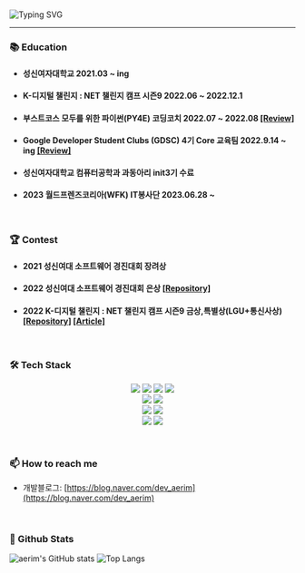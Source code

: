 <!-- 자기소개 시작 -->

<div>
<br>



![Typing SVG](https://readme-typing-svg.herokuapp.com?font=Indie+Flower&color=000000&size=30&center=true&lines=Hello+World+!&nbsp;+I'm+Ae+Rim+˙ᵕ˙+&nbsp;)
</div>

* * *

<!-- 자기소개 끝 -->

<!-- 교육사항 시작 -->

### **📚**  Education

- #### 성신여자대학교 2021.03 ~ ing <br>
- #### K-디지털 챌린지 : NET 챌린지 캠프 시즌9 2022.06 ~ 2022.12.1<br>
- #### 부스트코스 모두를 위한 파이썬(PY4E) 코딩코치 2022.07 ~ 2022.08  [[Review]](https://blog.naver.com/dev_aerim/222963528282)<br>
- #### Google Developer Student Clubs (GDSC) 4기 Core 교육팀 2022.9.14 ~ ing   [[Review]](https://blog.naver.com/dev_aerim/223134685517)<br>
- #### 성신여자대학교 컴퓨터공학과 과동아리 init3기 수료 
- #### 2023 월드프렌즈코리아(WFK) IT봉사단 2023.06.28 ~ 


<!-- 교육사항 끝 -->
<!-- 수상 시작 -->
<br>

### 🏆 Contest 

- #### 2021 성신여대 소프트웨어 경진대회 장려상
- #### 2022 성신여대 소프트웨어 경진대회 은상 [[Repository]](https://github.com/aerim-choi/SHOWBOOK)
- #### 2022 K-디지털 챌린지 : NET 챌린지 캠프 시즌9 금상,특별상(LGU+통신사상) [[Repository]](https://github.com/NetChallenge-masking/Whipping) [[Article]](https://www.etnews.com/20221201000166)

<!-- 교육사항 끝 -->
<!-- 기술스택 시작 -->
<br>

<div align='left'><h3><b>🛠 Tech Stack </b></h3>
<center><img src="https://img.shields.io/badge/JAVA-007396?style=flat-square&logo=java&logoColor=white">
<img src="https://img.shields.io/badge/Kotlin-7F52FF?style=flat-square&logo=Kotlin&logoColor=white">
<img src="https://img.shields.io/badge/c++-00599C?style=flat-square&logo=c%2B%2B&logoColor=white"/>
<img src="https://img.shields.io/badge/-Python-3776AB?style=flat-square&logo=Python&logoColor=white"/>
<br>

<img src="https://img.shields.io/badge/javascript-F7DF1E?style=flat-square&logo=javascript&logoColor=black"> 
<img src="https://img.shields.io/badge/Express-000000?style=flat-square&logo=Express&logoColor=white"/>
<br>
<img src="https://img.shields.io/badge/Firebase-FFCA28?style=flat-square&logo=firebase&logoColor=black"/>
<img src="https://img.shields.io/badge/MySQL-4479A1?style=flat-square&logo=MySQL&logoColor=white"/>
<br>
<img src="https://img.shields.io/badge/Android Studio-DDC84?style=flat-square&logo=Android Studio&logoColor=white"/></a>
<img src="https://img.shields.io/badge/Unity-FFFFFF?style=flat-square&logo=Unity&logoColor=black"/></a></center>  
</p>
</div>

<!-- 연락처 시작 -->
<br>

### 📫 How to reach me

<!-- - 링크드인: https://www.linkedin.com/in/moonhy7 -->

- 개발블로그: [https://blog.naver.com/dev_aerim](https://blog.naver.com/dev_aerim)
  <!-- 연락처 끝 -->

</br>

<h3><b> 🔭 Github Stats </b></h3>

![aerim's GitHub stats](https://github-readme-stats.vercel.app/api?username=aerim-choi&show_icons=true&theme=radical)
![Top Langs](https://github-readme-stats.vercel.app/api/top-langs/?username=aerim-choi&layout=compact&theme=dracula)
      

